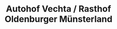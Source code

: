 ---
title: "Autohof Vechta / Rasthof Oldenburger Münsterland"
url: /bakum/autohof-vechta-rasthof-oldenburger-muensterland/
shop: Lebensmittel
---